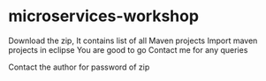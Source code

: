 # microservices-workshop

Download the zip, 
It contains list of all Maven projects
Import maven projects in eclipse
You are good to go
Contact me for any queries



Contact the author for password of zip

